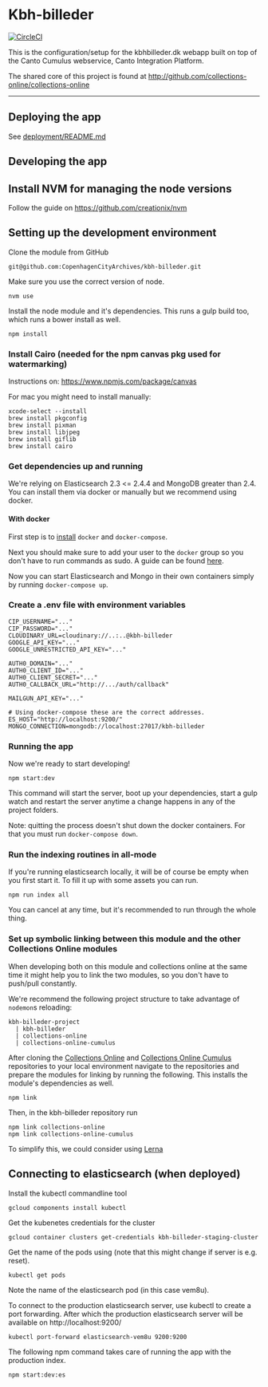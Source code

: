 # Kbh-billeder

[![CircleCI](https://circleci.com/gh/CopenhagenCityArchives/kbh-billeder.svg?style=svg)](https://circleci.com/gh/CopenhagenCityArchives/kbh-billeder)

This is the configuration/setup for the kbhbilleder.dk webapp built on top of
the Canto Cumulus webservice, Canto Integration Platform.

The shared core of this project is found at
http://github.com/collections-online/collections-online

---

## Deploying the app

See [deployment/README.md](deployment/README.md)

## Developing the app

## Install NVM for managing the node versions

Follow the guide on https://github.com/creationix/nvm

## Setting up the development environment

Clone the module from GitHub

```
git@github.com:CopenhagenCityArchives/kbh-billeder.git
```

Make sure you use the correct version of node.

```
nvm use
```

Install the node module and it's dependencies. This runs a gulp build too, which
runs a bower install as well.

```
npm install
```

### Install Cairo (needed for the npm canvas pkg used for watermarking)

Instructions on: https://www.npmjs.com/package/canvas

For mac you might need to install manually:
```
xcode-select --install
brew install pkgconfig
brew install pixman
brew install libjpeg
brew install giflib
brew install cairo
```

### Get dependencies up and running
We're relying on Elasticsearch 2.3 <= 2.4.4 and MongoDB greater than 2.4. You can install them via docker or
manually but we recommend using docker.

#### With docker
First step is to [install](https://docs.docker.com/compose/install/) `docker` and `docker-compose`.

Next you should make sure to add your user to the `docker` group so you don't have to run commands as sudo. A guide can be found [here](https://askubuntu.com/questions/477551/how-can-i-use-docker-without-sudo).

Now you can start Elasticsearch and Mongo in their own containers simply by running `docker-compose up`.

### Create a .env file with environment variables

    CIP_USERNAME="..."
    CIP_PASSWORD="..."
    CLOUDINARY_URL=cloudinary://..:..@kbh-billeder
    GOOGLE_API_KEY="..."
    GOOGLE_UNRESTRICTED_API_KEY="..."

    AUTH0_DOMAIN="..."
    AUTH0_CLIENT_ID="..."
    AUTH0_CLIENT_SECRET="..."
    AUTH0_CALLBACK_URL="http://.../auth/callback"

    MAILGUN_API_KEY="..."

    # Using docker-compose these are the correct addresses.
    ES_HOST="http://localhost:9200/"
    MONGO_CONNECTION=mongodb://localhost:27017/kbh-billeder


### Running the app

Now we're ready to start developing!

```
npm start:dev
```

This command will start the server, boot up your dependencies, start a gulp watch and restart the server anytime a change happens in any of the project folders.

Note: quitting the process doesn't shut down the docker containers. For that you must run `docker-compose down`.

### Run the indexing routines in all-mode
If you're running elasticsearch locally, it will be of course be empty when you first start it. To fill it up with some assets you can run.


```
npm run index all
```

You can cancel at any time, but it's recommended to run through the whole thing.

### Set up symbolic linking between this module and the other Collections Online modules

When developing both on this module and collections online at the same time it
might help you to link the two modules, so you don't have to push/pull constantly.

We're recommend the following project structure to take advantage of `nodemon`s reloading:

    kbh-billeder-project
      | kbh-billeder
      | collections-online
      | collections-online-cumulus

After cloning the [Collections Online](https://github.com/CopenhagenCityArchives/collections-online) and [Collections Online Cumulus](https://github.com/collections-online/collections-online-cumulus)
repositories to your local environment navigate to the repositories and prepare
the modules for linking by running the following. This installs the module's dependencies as well.

```
npm link
```

Then, in the kbh-billeder repository run

```
npm link collections-online
npm link collections-online-cumulus
```

To simplify this, we could consider using [Lerna](https://github.com/lerna/lerna)

## Connecting to elasticsearch (when deployed)

Install the kubectl commandline tool

```
gcloud components install kubectl
```

Get the kubenetes credentials for the cluster

```
gcloud container clusters get-credentials kbh-billeder-staging-cluster
```

Get the name of the pods using (note that this might change if server is e.g.
reset).

```
kubectl get pods
```

Note the name of the elasticsearch pod (in this case vem8u).

To connect to the production elasticsearch server, use kubectl to create a
port forwarding. After which the production elasticsearch server will be
available on http://localhost:9200/

```
kubectl port-forward elasticsearch-vem8u 9200:9200
```

The following npm command takes care of running the app with the production index.

```
npm start:dev:es
```
